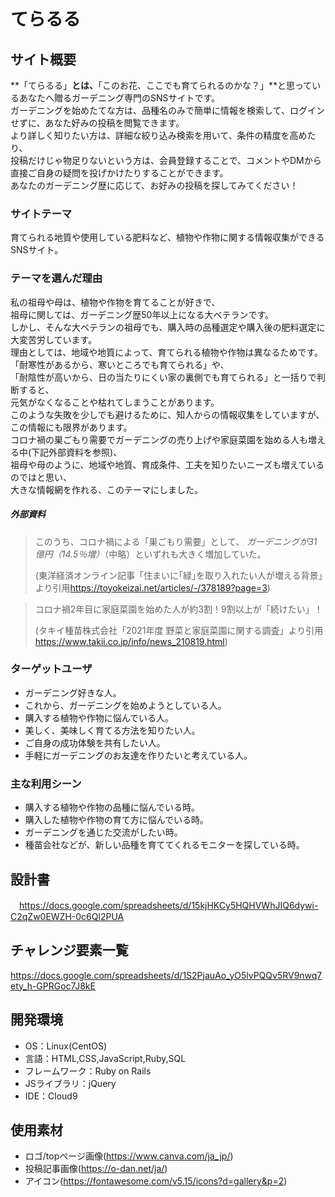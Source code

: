 # てらるる

## サイト概要
**「てらるる」**とは、**「このお花、ここでも育てられるのかな？」**と思っているあなたへ贈るガーデニング専門のSNSサイトです。<br />
ガーデニングを始めたてな方は、品種名のみで簡単に情報を検索して、ログインせずに、あなた好みの投稿を閲覧できます。<br />
より詳しく知りたい方は、詳細な絞り込み検索を用いて、条件の精度を高めたり、<br />
投稿だけじゃ物足りないという方は、会員登録することで、コメントやDMから直接ご自身の疑問を投げかけたりすることができます。<br />
あなたのガーデニング歴に応じて、お好みの投稿を探してみてください！<br />

### サイトテーマ
育てられる地質や使用している肥料など、植物や作物に関する情報収集ができるSNSサイト。

### テーマを選んだ理由
私の祖母や母は、植物や作物を育てることが好きで、<br />
祖母に関しては、ガーデニング歴50年以上になる大ベテランです。<br />
しかし、そんな大ベテランの祖母でも、購入時の品種選定や購入後の肥料選定に大変苦労しています。<br />
理由としては、地域や地質によって、育てられる植物や作物は異なるためです。<br />
「耐寒性があるから、寒いところでも育てられる」や、<br />
「耐陰性が高いから、日の当たりにくい家の裏側でも育てられる」と一括りで判断すると、<br />
元気がなくなることや枯れてしまうことがあります。<br />
このような失敗を少しでも避けるために、知人からの情報収集をしていますが、この情報にも限界があります。<br />
コロナ禍の巣ごもり需要でガーデニングの売り上げや家庭菜園を始める人も増える中(下記外部資料を参照)、<br />
祖母や母のように、地域や地質、育成条件、工夫を知りたいニーズも増えているのではと思い、<br />
大きな情報網を作れる、このテーマにしました。<br />

##### 外部資料
>このうち、コロナ禍による「巣ごもり需要」として、
>*ガーデニングが31億円（14.5％増）*（中略）といずれも大きく増加していた。
>
>(東洋経済オンライン記事「住まいに｢緑｣を取り入れたい人が増える背景」より引用<https://toyokeizai.net/articles/-/378189?page=3>)

>コロナ禍2年目に家庭菜園を始めた人が約3割！9割以上が「続けたい」！
>
>(タキイ種苗株式会社「2021年度 野菜と家庭菜園に関する調査」より引用<https://www.takii.co.jp/info/news_210819.html>)

### ターゲットユーザ
- ガーデニング好きな人。
- これから、ガーデニングを始めようとしている人。
- 購入する植物や作物に悩んでいる人。
- 美しく、美味しく育てる方法を知りたい人。
- ご自身の成功体験を共有したい人。
- 手軽にガーデニングのお友達を作りたいと考えている人。

### 主な利用シーン
- 購入する植物や作物の品種に悩んでいる時。
- 購入した植物や作物の育て方に悩んでいる時。
- ガーデニングを通じた交流がしたい時。
- 種苗会社などが、新しい品種を育ててくれるモニターを探している時。

## 設計書
　<https://docs.google.com/spreadsheets/d/15kjHKCy5HQHVWhJIQ6dywi-C2qZw0EWZH-0c6Ql2PUA>

## チャレンジ要素一覧
<https://docs.google.com/spreadsheets/d/1S2PjauAo_yO5lvPQQv5RV9nwq7ety_h-GPRGoc7J8kE>

## 開発環境
- OS：Linux(CentOS)
- 言語：HTML,CSS,JavaScript,Ruby,SQL
- フレームワーク：Ruby on Rails
- JSライブラリ：jQuery
- IDE：Cloud9

## 使用素材
- ロゴ/topページ画像(<https://www.canva.com/ja_jp/>)
- 投稿記事画像(<https://o-dan.net/ja/>)
- アイコン(<https://fontawesome.com/v5.15/icons?d=gallery&p=2>)